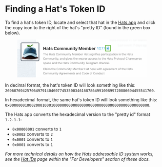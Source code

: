 # Finding a Hat's Token ID

To find a hat's token ID, locate and select that hat in the [Hats app](https://app.hatsprotocol.xyz) and click the copy icon to the right of the hat's "pretty ID" (found in the green box below).&#x20;

<figure><img src="../../../.gitbook/assets/Screenshot 2024-04-02 at 13.54.55.png" alt=""><figcaption></figcaption></figure>

In decimal format, the hat's token ID will look something like this: `26960769425706497914046077453500346168786499100899720886694455541760`.

In hexadecimal format, the same hat's token ID will look something like this: `0x0000000100020001000100000000000000000000000000000000000000000000`.

The Hats app converts the hexadecimal version to the "pretty id" format `1.2.1.1`:

* `0x00000001` converts to `1`
* `0x0002` converts to `2`
* `0x0001` converts to `1`
* `0x0001` converts to `1`

_For more technical details on how the Hats addressable ID system works, see the_ [_Hat IDs_](../../../for-developers/hats-protocol-overview/hat-ids.md) _page within the "For Developers" section of these docs._
